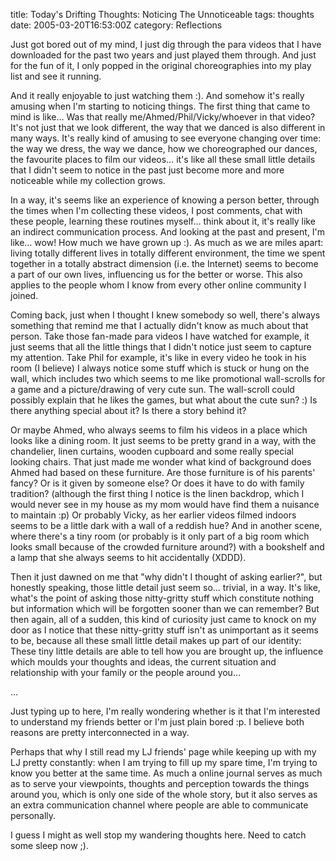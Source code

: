 title: Today's Drifting Thoughts: Noticing The Unnoticeable
tags: thoughts
date: 2005-03-20T16:53:00Z
category: Reflections

Just got bored out of my mind, I just dig through the para videos that I have downloaded for the past two years and just played them through. And just for the fun of it, I only popped in the original choreographies into my play list and see it running.

And it really enjoyable to just watching them :). And somehow it's really amusing when I'm starting to noticing things. The first thing that came to mind is like… Was that really me/Ahmed/Phil/Vicky/whoever in that video? It's not just that we look different, the way that we danced is also different in many ways. It's really kind of amusing to see everyone changing over time: the way we dress, the way we dance, how we choreographed our dances, the favourite places to film our videos… it's like all these small little details that I didn't seem to notice in the past just become more and more noticeable while my collection grows.

In a way, it's seems like an experience of knowing a person better, through the times when I'm collecting these videos, I post comments, chat with these people, learning these routines myself… think about it, it's really like an indirect communication process. And looking at the past and present, I'm like… wow! How much we have grown up :). As much as we are miles apart: living totally different lives in totally different environment, the time we spent together in a totally abstract dimension (i.e. the Internet) seems to become a part of our own lives, influencing us for the better or worse. This also applies to the people whom I know from every other online community I joined.

Coming back, just when I thought I knew somebody so well, there's always something that remind me that I actually didn't know as much about that person. Take those fan-made para videos I have watched for example, it just seems that all the little things that I didn't notice just seem to capture my attention. Take Phil for example, it's like in every video he took in his room (I believe) I always notice some stuff which is stuck or hung on the wall, which includes two which seems to me like promotional wall-scrolls for a game and a picture/drawing of very cute sun. The wall-scroll could possibly explain that he likes the games, but what about the cute sun? :) Is there anything special about it? Is there a story behind it?

Or maybe Ahmed, who always seems to film his videos in a place which looks like a dining room. It just seems to be pretty grand in a way, with the chandelier, linen curtains, wooden cupboard and some really special looking chairs. That just made me wonder what kind of background does Ahmed had based on these furniture. Are those furniture is of his parents' fancy? Or is it given by someone else? Or does it have to do with family tradition? (although the first thing I notice is the linen backdrop, which I would never see in my house as my mom would have find them a nuisance to maintain :p) Or probably Vicky, as her earlier videos filmed indoors seems to be a little dark with a wall of a reddish hue? And in another scene, where there's a tiny room (or probably is it only part of a big room which looks small because of the crowded furniture around?) with a bookshelf and a lamp that she always seems to hit accidentally (XDDD).

Then it just dawned on me that "why didn't I thought of asking earlier?", but honestly speaking, those little detail just seem so… trivial, in a way. It's like, what's the point of asking those nitty-gritty stuff which constitute nothing but information which will be forgotten sooner than we can remember? But then again, all of a sudden, this kind of curiosity just came to knock on my door as I notice that these nitty-gritty stuff isn't as unimportant as it seems to be, because all these small little detail makes up part of our identity: These tiny little details are able to tell how you are brought up, the influence which moulds your thoughts and ideas, the current situation and relationship with your family or the people around you…

…

Just typing up to here, I'm really wondering whether is it that I'm interested to understand my friends better or I'm just plain bored :p. I believe both reasons are pretty interconnected in a way.

Perhaps that why I still read my LJ friends' page while keeping up with my LJ pretty constantly: when I am trying to fill up my spare time, I'm trying to know you better at the same time. As much a online journal serves as much as to serve your viewpoints, thoughts and perception towards the things around you, which is only one side of the whole story, but it also serves as an extra communication channel where people are able to communicate personally.

I guess I might as well stop my wandering thoughts here. Need to catch some sleep now ;).
